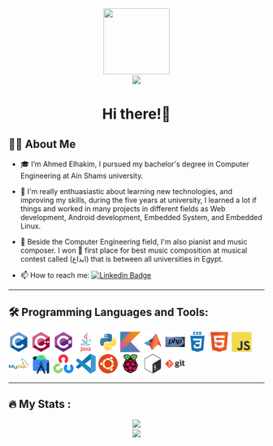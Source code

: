 <div id="header" align="center">
  <img src="https://cdn1.iconfinder.com/data/icons/data-science-1-1/512/20-512.png" width="130" height="130" />
</div>
<div id="badges" align="center" >
  <a href="https://www.linkedin.com/in/ahmed-elhakim-8a599217b">
  <img src="https://img.shields.io/badge/LinkedIn-blue?logo=linkedin&logoColor=white&style=flat&for-the-badge" />
  </a>
</div>
<!--<img src="https://komarev.com/ghpvc/?username=ahmedwelhakim&style=flat-square&color=blue" alt=""/> -->
<div align="center">
  <h1> Hi there!👋 </h1>
</div>

## :man_technologist: About Me
- :mortar_board: I’m Ahmed Elhakim, I pursued my bachelor's degree in Computer Engineering at Ain Shams university.

- :seedling: I'm really enthuasiastic about learning new technologies, and improving my skills, during the five years at university, I learned a lot if things and worked in many projects in different fields as Web development, Android development, Embedded System, and Embedded Linux.

- :musical_keyboard: Beside the Computer Engineering field, I'm also pianist and music composer. I won :1st_place_medal: first place for best music composition at musical contest called (ابداع) that is between all universities in Egypt.

- :mailbox: How to reach me: [![Linkedin Badge](https://img.shields.io/badge/-LinkedIn-blue?style=flat&logo=Linkedin&logoColor=white)](https://www.linkedin.com/in/ahmed-elhakim-8a599217b)
---
## :hammer_and_wrench: Programming Languages and Tools:
<div>
      <img src="https://github.com/devicons/devicon/blob/master/icons/c/c-original.svg" title="C" alt="C" width="40" height="40"/>
  <img src="https://github.com/devicons/devicon/blob/master/icons/cplusplus/cplusplus-original.svg" title="C++" alt="C++" width="40" height="40"/>
   <img src="https://github.com/devicons/devicon/blob/master/icons/csharp/csharp-original.svg" title="C#" alt="C#" width="40" height="40"/>
    <img src="https://github.com/devicons/devicon/blob/master/icons/java/java-original-wordmark.svg" title="Java" alt="Java" width="40" height="40"/>
   <img src="https://github.com/devicons/devicon/blob/master/icons/python/python-original.svg" title="Python" alt="Python" width="40" height="40"/>
<img src="https://github.com/devicons/devicon/blob/master/icons/kotlin/kotlin-original.svg" title="Kotlin" alt="Kotlin" width="40" height="40"/>
  <img src="https://github.com/devicons/devicon/blob/master/icons/matlab/matlab-original.svg" title="Matlab" alt="Matlab" width="40" height="40"/>
  <img src="https://github.com/devicons/devicon/blob/master/icons/php/php-original.svg" title="Php" alt="Php" width="40" height="40"/>
    <img src="https://github.com/devicons/devicon/blob/master/icons/css3/css3-plain-wordmark.svg"  title="CSS3" alt="CSS" width="40" height="40"/>
  <img src="https://github.com/devicons/devicon/blob/master/icons/html5/html5-original.svg" title="HTML5" alt="HTML" width="40" height="40"/>
  <img src="https://github.com/devicons/devicon/blob/master/icons/javascript/javascript-original.svg" title="JavaScript" alt="JavaScript" width="40" height="40"/>
  <img src="https://github.com/devicons/devicon/blob/master/icons/mysql/mysql-original-wordmark.svg" title="MySQL"  alt="MySQL" width="40" height="40"/>
   <img src="https://github.com/devicons/devicon/blob/master/icons/androidstudio/androidstudio-original.svg" title="AndroidStudio" alt="AndroidStudio" width="40" height="40"/>
    <img src="https://github.com/devicons/devicon/blob/master/icons/opencv/opencv-original.svg" title="OpenCv" alt="OpenCv" width="40" height="40"/>
  <img src="https://github.com/devicons/devicon/blob/master/icons/vscode/vscode-original.svg" title="Vscode" alt="Vscode" width="40" height="40"/>
  <img src="https://github.com/devicons/devicon/blob/master/icons/ubuntu/ubuntu-plain.svg" title="Ubuntu" alt="Ubuntu" width="40" height="40"/>
  <img src="https://github.com/devicons/devicon/blob/master/icons/raspberrypi/raspberrypi-original.svg" title="raspberry" alt="raspberry" width="40" height="40"/>
   <img src="https://github.com/devicons/devicon/blob/master/icons/bash/bash-original.svg" title="Bash" alt="Bash" width="40" height="40"/>
  <img src="https://github.com/devicons/devicon/blob/master/icons/git/git-original-wordmark.svg" title="Git" alt="Git" width="40" height="40"/>
</div>

---
## :fire: My Stats :
<div align="center">
<img src="https://github-readme-streak-stats.herokuapp.com/?user=ahmedwelhakim&theme=dark&hide_border=true" />
</div>

<!--
<div align="center">
<img src="https://github-readme-stats.vercel.app/api?username=ahmedwelhakim&show_icons=true&theme=vision-friendly-dark&hide_border=true" />
</div>
-->

<div align="center">
<img src="https://github-readme-stats.vercel.app/api/top-langs/?username=ahmedwelhakim&layout=compact&theme=vision-friendly-dark&hide_border=true" />
</div>





